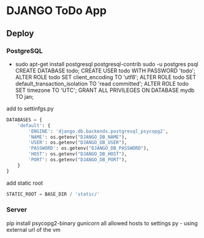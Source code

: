 # DJANGO ToDo App

## Deploy

### PostgreSQL

- sudo apt-get install postgresql postgresql-contrib
  sudo -u postgres psql
  CREATE DATABASE todo;
  CREATE USER todo WITH PASSWORD 'todo';
  ALTER ROLE todo SET client_encoding TO 'utf8';
  ALTER ROLE todo SET default_transaction_isolation TO 'read committed';
  ALTER ROLE todo SET timezone TO 'UTC';
  GRANT ALL PRIVILEGES ON DATABASE mydb TO jan;

add to settinfgs.py

```python
DATABASES = {
    'default': {
        'ENGINE': 'django.db.backends.postgresql_psycopg2',
        'NAME': os.getenv("DJANGO_DB_NAME"),
        'USER': os.getenv("DJANGO_DB_USER"),
        'PASSWORD': os.getenv("DJANGO_DB_PASSWORD"),
        'HOST': os.getenv("DJANGO_DB_HOST"),
        'PORT': os.getenv("DJANGO_DB_PORT"),
    }
}
```

add static root

```python
STATIC_ROOT = BASE_DIR / 'static/'
```

### Server

pip install psycopg2-binary gunicorn
all allowed hosts to settings py - using external url of the vm
